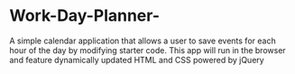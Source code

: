 # Work-Day-Planner-
A simple calendar application that allows a user to save events for each hour of the day by modifying starter code. This app will run in the browser and feature dynamically updated HTML and CSS powered by jQuery
